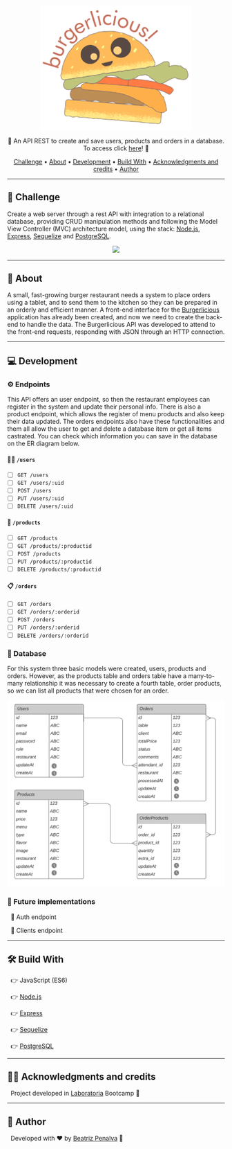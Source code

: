 <p align="center">
    <img width="350" src="./images/logo.png"></img>
</p>

<p align="center">
    🌟 An API REST to create and save users, products and orders in a database. To access click <a href='https://burgerlicious-api.herokuapp.com/'>here</a>! 🌟 
</p>    
    

<p align="center">
 <a href="#challenge">Challenge</a> •
 <a href="#about">About</a> •
 <a href="#processo-de-criação">Development</a> • 
 <a href="#build-with">Build With</a> • 
 <a href="#acknowledgments-and-credits">Acknowledgments and credits</a> • 
 <a href="#author">Author</a>
</p>

---

## 🎯 Challenge

Create a web server through a rest API with integration to a relational database, providing CRUD manipulation methods and following the Model View Controller (MVC) architecture model, using the stack: [Node.js](https://nodejs.org/), [Express](https://expressjs.com/), [Sequelize](https://sequelize.org) and [PostgreSQL](https://www.postgresql.org/docs/). 

<p align="center">
    <img src="https://media0.giphy.com/media/LmNwrBhejkK9EFP504/giphy.gif?cid=ecf05e476l5wb7qwnmphyucddiactw9okq4ogzyxblk0izpp&rid=giphy.gif"></img>
</p>

---

## 🍔 About

A small, fast-growing burger restaurant needs a system to place orders using a tablet, and to send them to the kitchen so they can be prepared in an orderly and efficient manner. A front-end interface for the [Burgerlicious](https://burgerlicious-git-main-cbalieiro.vercel.app/) application has already been created, and now we need to create the back-end to handle the data. The Burgerlicious API was developed to attend to the front-end requests, responding with JSON through an HTTP connection.

---

## 💻 Development

### ⚙️ Endpoints

This API  offers an user endpoint, so then the restaurant employees can register in the system and update their personal info. There is also a product endpoint, which allows the register of menu products and also keep their data updated. The orders endpoints also have these functionalities and them all allow the user to get and delete a database item or get all items castrated. You can check which information you can save in the database on the ER diagram below. 

#### 👨‍🍳 `/users`

* [ ] `GET /users`
* [ ] `GET /users/:uid`
* [ ] `POST /users`
* [ ] `PUT /users/:uid`
* [ ] `DELETE /users/:uid`

#### 🍟 `/products`

* [ ] `GET /products`
* [ ] `GET /products/:productid`
* [ ] `POST /products`
* [ ] `PUT /products/:productid`
* [ ] `DELETE /products/:productid`

#### 📋 `/orders`

* [ ] `GET /orders`
* [ ] `GET /orders/:orderid`
* [ ] `POST /orders`
* [ ] `PUT /orders/:orderid`
* [ ] `DELETE /orders/:orderid`

### 📂 Database

For this system three basic models were created, users, products and orders. However, as the products table and orders table have a many-to-many relationship it was necessary to create a fourth table, order products, so we can list all products that were chosen for an order. 

<p align="center">
    <img src='./images/diagrama-db.png'></img>
</p>

### 🚧 Future implementations

&nbsp;
📌 Auth endpoint

&nbsp;
📌 Clients endpoint 

---

## 🛠 Build With

&nbsp;
👉 JavaScript (ES6)

&nbsp;
👉 [Node.js](https://nodejs.org/)

&nbsp;
👉 [Express](https://expressjs.com/)

&nbsp;
👉 [Sequelize](https://sequelize.org)

&nbsp;
👉 [PostgreSQL](https://www.postgresql.org/docs/)

---

## 👩‍💻 Acknowledgments and credits

&nbsp;
Project developed in [Laboratoria](https://www.laboratoria.la/) Bootcamp 💛

---

## 🦸 Author

&nbsp;
Developed with ❤️ by [Beatriz Penalva](https://github.com/beatrizpenalva) 👋
